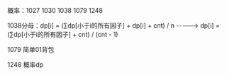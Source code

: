 概率：1027 1030 1038 1079 1248

1038分母：dp[i] = (∑dp[小于i的所有因子] + dp[i] + cnt) / n -----> dp[i] = (∑dp[小于i的所有因子] + cnt) / (cnt - 1)

1079 简单01背包

1248 概率dp